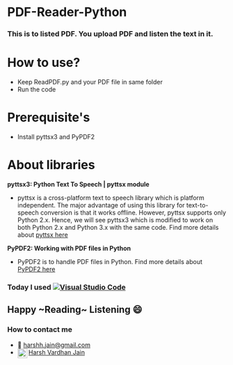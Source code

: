 # PDF-Reader-Python

### This is to listed PDF. You upload PDF and listen the text in it. 

# How to use? 
* Keep ReadPDF.py and your PDF file in same folder
* Run the code

# Prerequisite's 
* Install pyttsx3 and PyPDF2

# About libraries
**pyttsx3: Python Text To Speech | pyttsx module**
* pyttsx is a cross-platform text to speech library which is platform independent. The major advantage of using this library for text-to-speech conversion is that it works offline. However, pyttsx supports only Python 2.x. Hence, we will see pyttsx3 which is modified to work on both Python 2.x and Python 3.x with the same code. 
Find more details about [pyttsx here](https://www.geeksforgeeks.org/python-text-to-speech-pyttsx-module/)

**PyPDF2: Working with PDF files in Python**
* PyPDF2 is to handle PDF files in Python. Find more details about [PyPDF2 here](https://pythonhosted.org/PyPDF2/)

### Today I used [![Visual Studio Code](https://img.shields.io/badge/-VSCode-444444?style=flat&logo=visual-studio-code&logoColor=007ACC)](https://github.com/harshhjain)

## Happy ~Reading~ Listening :smile:

### How to contact me
 * :email: [harshh.jain@gmail.com](mailto:harshh.jain@gmail.com)
 * <img align="left" alt="SvenC | LinkedIn" width="22px" src="https://cdn.jsdelivr.net/npm/simple-icons@v3/icons/linkedin.svg" />[Harsh Vardhan Jain](https://www.linkedin.com/in/harsh-vardhan-jain-a651816a/)
